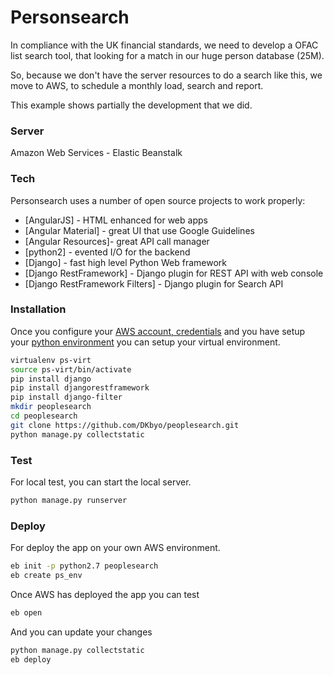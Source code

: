 # Personsearch

In compliance with the UK financial standards, we need to develop a OFAC list search tool, that looking for a match in our huge person database (25M).

So, because we don't have the server resources to do a search like this, we move to AWS, to schedule a monthly load, search and report.

This example shows partially the development that we did.

### Server

Amazon Web Services - Elastic Beanstalk 

### Tech

Personsearch uses a number of open source projects to work properly:

* [AngularJS] - HTML enhanced for web apps
* [Angular Material] - great UI that use Google Guidelines
* [Angular Resources]- great API call manager
* [python2] - evented I/O for the backend
* [Django] - fast high level Python Web framework
* [Django RestFramework] - Django plugin for REST API with web console
* [Django RestFramework Filters] - Django plugin for Search API


### Installation

Once you configure your [AWS account, credentials](https://aws.amazon.com/) and you have setup your [python environment](http://docs.aws.amazon.com/elasticbeanstalk/latest/dg/create-deploy-python-common-steps.html#python-common-prereq) you can setup your virtual environment.

```sh
virtualenv ps-virt
source ps-virt/bin/activate
pip install django
pip install djangorestframework
pip install django-filter
mkdir peoplesearch
cd peoplesearch
git clone https://github.com/DKbyo/peoplesearch.git
python manage.py collectstatic
```

### Test

For local test, you can start the local server.

```sh
python manage.py runserver
```

### Deploy

For deploy the app on your own AWS environment.

```sh
eb init -p python2.7 peoplesearch
eb create ps_env
```

Once AWS has deployed the app you can test 

```sh
eb open
```

And you can update your changes

```sh
python manage.py collectstatic
eb deploy
```
